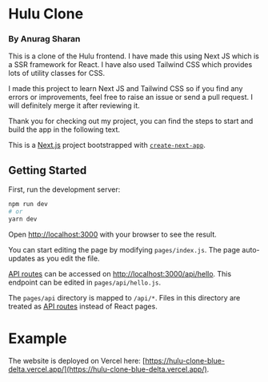 # Hulu Clone

### By Anurag Sharan

This is a clone of the Hulu frontend. I have made this using Next JS which is a SSR framework for React. I have also used Tailwind CSS which provides lots of utility classes for CSS.

I made this project to learn Next JS and Tailwind CSS so if you find any errors or improvements, feel free to raise an issue or send a pull request. I will definitely merge it after reviewing it. 

Thank you for checking out my project, you can find the steps to start and build the app in the following text.

This is a [Next.js](https://nextjs.org/) project bootstrapped with [`create-next-app`](https://github.com/vercel/next.js/tree/canary/packages/create-next-app).

## Getting Started

First, run the development server:

```bash
npm run dev
# or
yarn dev
```

Open [http://localhost:3000](http://localhost:3000) with your browser to see the result.

You can start editing the page by modifying `pages/index.js`. The page auto-updates as you edit the file.

[API routes](https://nextjs.org/docs/api-routes/introduction) can be accessed on [http://localhost:3000/api/hello](http://localhost:3000/api/hello). This endpoint can be edited in `pages/api/hello.js`.

The `pages/api` directory is mapped to `/api/*`. Files in this directory are treated as [API routes](https://nextjs.org/docs/api-routes/introduction) instead of React pages.

# Example

The website is deployed on Vercel here: [https://hulu-clone-blue-delta.vercel.app/](https://hulu-clone-blue-delta.vercel.app/).
